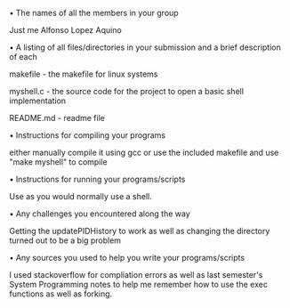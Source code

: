 • The names of all the members in your group

Just me Alfonso Lopez Aquino

• A listing of all files/directories in your submission and a brief description of
each

makefile - the makefile for linux systems

myshell.c - the source code for the project to open a basic shell implementation

README.md - readme file 

• Instructions for compiling your programs

either manually compile it using gcc or use the included makefile and use "make myshell" to compile

• Instructions for running your programs/scripts

Use as you would normally use a shell. 

• Any challenges you encountered along the way

Getting the updatePIDHistory to work as well as changing the directory turned out to be a big problem

• Any sources you used to help you write your programs/scripts

I used stackoverflow for compliation errors as well as last semester's System Programming notes to help me remember how to use the exec functions as well as forking. 
